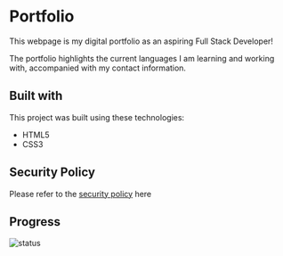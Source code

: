 # Portfolio

This webpage is my digital portfolio as an aspiring Full Stack Developer!

The portfolio highlights the current languages I am learning and working with, accompanied with my contact information.

## Built with

This project was built using these technologies:

- HTML5
- CSS3

## Security Policy
Please refer to the [security policy](SECURITY.md) here

## Progress

![status](https://img.shields.io/badge/status-ongoing-orange?style=flat-square)

